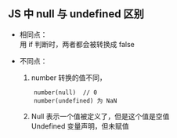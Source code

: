 ## JS 中 null 与 undefined 区别   
   
- 相同点：   
    用 if 判断时，两者都会被转换成 false   
       
- 不同点：   
    1) number 转换的值不同，    
    ```
        number(null)  // 0
        number(undefined) 为 NaN
    ```
    2) Null 表示一个值被定义了，但是这个值是空值   
       Undefined 变量声明，但未赋值